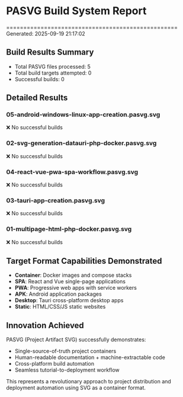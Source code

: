 # PASVG Build System Report
==================================================
Generated: 2025-09-19 21:17:02

## Build Results Summary

- Total PASVG files processed: 5
- Total build targets attempted: 0
- Successful builds: 0

## Detailed Results

### 05-android-windows-linux-app-creation.pasvg.svg
❌ No successful builds

### 02-svg-generation-datauri-php-docker.pasvg.svg
❌ No successful builds

### 04-react-vue-pwa-spa-workflow.pasvg.svg
❌ No successful builds

### 03-tauri-app-creation.pasvg.svg
❌ No successful builds

### 01-multipage-html-php-docker.pasvg.svg
❌ No successful builds


## Target Format Capabilities Demonstrated

- **Container**: Docker images and compose stacks
- **SPA**: React and Vue single-page applications
- **PWA**: Progressive web apps with service workers
- **APK**: Android application packages
- **Desktop**: Tauri cross-platform desktop apps
- **Static**: HTML/CSS/JS static websites

## Innovation Achieved

PASVG (Project Artifact SVG) successfully demonstrates:
- Single-source-of-truth project containers
- Human-readable documentation + machine-extractable code
- Cross-platform build automation
- Seamless tutorial-to-deployment workflow

This represents a revolutionary approach to project distribution
and deployment automation using SVG as a container format.